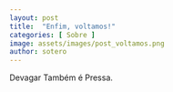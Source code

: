 ```yaml
---
layout: post
title:  "Enfim, voltamos!"
categories: [ Sobre ]
image: assets/images/post_voltamos.png
author: sotero
---
```


Devagar Também é Pressa.